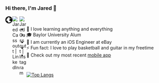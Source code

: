 ### Hi there, I'm Jared 👋

[<img align="left" alt="JaredCS.com" width="22px" src="https://raw.githubusercontent.com/iconic/open-iconic/master/svg/globe.svg" />][website]
[<img align="left" alt="Jared Cassoutt | LinkedIn" width="22px" src="https://cdn.jsdelivr.net/npm/simple-icons@v3/icons/linkedin.svg" />][linkedin]
[<img align="left" alt="JaredCassoutt | Instagram" width="22px" src="https://cdn.jsdelivr.net/npm/simple-icons@v3/icons/instagram.svg" />][instagram]
<br/>


- 🌱 I love learning anything and everything
- 🎓 Baylor University Alum
- 💼 I am currently an iOS Engineer at eBay
- ⚡ Fun fact: I love to play basketball and guitar in my freetime
- 📱 Check out my most recent [mobile app](https://apps.apple.com/us/app/walls-bounce/id1546190134)

<br/>

[![Top Langs](https://github-readme-stats.vercel.app/api/top-langs/?username=jaredcassoutt&hide=html)](https://github.com/jaredcassoutt/github-readme-stats?theme=dark)

[website]: https://JaredCS.com
[instagram]: https://instagram.com/jaredcassoutt
[linkedin]: https://linkedin.com/in/jaredcassoutt
